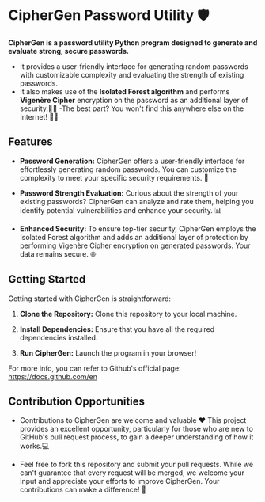 # CipherGen Password Utility 🛡️

**CipherGen is a password utility Python program designed to generate and evaluate strong, secure passwords.**
  - It provides a user-friendly interface for generating random passwords with customizable complexity and evaluating the strength of existing passwords.
  - It also makes use of the **Isolated Forest algorithm** and performs **Vigenère Cipher** encryption on the password as an additional layer of security.📜🌐
  -The best part? You won't find this anywhere else on the Internet! 🌟🌟

## Features

- **Password Generation:** CipherGen offers a user-friendly interface for effortlessly generating random passwords. You can customize the complexity to meet your specific security requirements. 🎩

- **Password Strength Evaluation:** Curious about the strength of your existing passwords? CipherGen can analyze and rate them, helping you identify potential vulnerabilities and enhance your security. 📊

- **Enhanced Security:** To ensure top-tier security, CipherGen employs the Isolated Forest algorithm and adds an additional layer of protection by performing Vigenère Cipher encryption on generated passwords. Your data remains secure. 🌐

## Getting Started

Getting started with CipherGen is straightforward:

1. **Clone the Repository:** Clone this repository to your local machine.

2. **Install Dependencies:** Ensure that you have all the required dependencies installed. 

3. **Run CipherGen:** Launch the program in your browser!

For more info, you can refer to Github's official page: https://docs.github.com/en 

## Contribution Opportunities

- Contributions to CipherGen are welcome and valuable ❤ This project provides an excellent opportunity, particularly for those who are new to GitHub's pull request process, to gain a deeper understanding of how it works.💻

- Feel free to fork this repository and submit your pull requests. While we can't guarantee that every request will be merged, we welcome your input and appreciate your efforts to improve CipherGen. Your contributions can make a difference! 🌟



